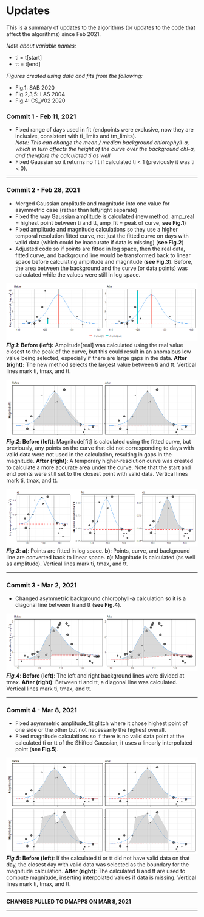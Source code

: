 # Updates

This is a summary of updates to the algorithms (or updates to the code that affect the algorithms) since Feb 2021.  

*Note about variable names:*  

- ti = t[start]  
- tt = t[end]  

*Figures created using data and fits from the following:*  

- Fig.1: SAB 2020  
- Fig.2,3,5: LAS 2004  
- Fig.4: CS_V02 2020  


### Commit 1 - Feb 11, 2021

- Fixed range of days used in fit (endpoints were exclusive, now they are inclusive, consistent with ti_limits and tm_limits).  
  *Note: This can change the mean / median background chlorophyll-a, which in turn affects the height of the curve over the background chl-a, and therefore the calculated ti as well*  
- Fixed Gaussian so it returns no fit if calculated ti < 1 (previously it was ti < 0).  

***

### Commit 2 - Feb 28, 2021

- Merged Gaussian amplitude and magnitude into one value for asymmetric case (rather than left/right separate)  
- Fixed the way Gaussian amplitude is calculated (new method: amp_real = highest point between ti and tt, amp_fit = peak of curve, **see Fig.1**)  
- Fixed amplitude and magnitude calculations so they use a higher temporal resolution fitted curve, not just the fitted curve on days with valid data (which could be inaccurate if data is missing) (**see Fig.2**)  
- Adjusted code so if points are fitted in log space, then the real data, fitted curve, and background line would be transformed back to linear space before calculating amplitude and magnitude (**see Fig.3**). Before, the area between the background and the curve (or data points) was calculated while the values were still in log space.  

![Fig.1](images/phytofit_updates_fig01.png)
_**Fig.1**_: **Before (left):** Amplitude[real] was calculated using the real value closest to the peak of the curve, but this could result in an anomalous low value being selected, especially if there are large gaps in the data. **After (right):** The new method selects the largest value between ti and tt. Vertical lines mark ti, tmax, and tt.  

![Fig.2](images/phytofit_updates_fig02.png)
_**Fig.2**_: **Before (left)**: Magnitude[fit] is calculated using the fitted curve, but previously, any points on the curve that did not corresponding to days with valid data were not used in the calculation, resulting in gaps in the magnitude. **After (right)**: A temporary higher-resolution curve was created to calculate a more accurate area under the curve. Note that the start and end points were still set to the closest point with valid data. Vertical lines mark ti, tmax, and tt.  

![Fig.3](images/phytofit_updates_fig03.png)
_**Fig.3**_: **a)**: Points are fitted in log space. **b)**: Points, curve, and background line are converted back to linear space. **c)**: Magnitude is calculated (as well as amplitude). Vertical lines mark ti, tmax, and tt.  


***

### Commit 3 - Mar 2, 2021

- Changed asymmetric background chlorophyll-a calculation so it is a diagonal line between ti and tt (**see Fig.4**).  

![Fig.4](images/phytofit_updates_fig04.png)
_**Fig.4**_: **Before (left)**: The left and right background lines were divided at tmax. **After (right)**: Between ti and tt, a diagonal line was calculated. Vertical lines mark ti, tmax, and tt.  


***

### Commit 4 - Mar 8, 2021

- Fixed asymmetric amplitude_fit glitch where it chose highest point of one side or the other but not necessarily the highest overall.  
- Fixed magnitude calculations so if there is no valid data point at the calculated ti or tt of the Shifted Gaussian, it uses a linearly interpolated point (**see Fig.5**).  

![Fig.5](images/phytofit_updates_fig05.png)
_**Fig.5**_: **Before (left)**: If the calculated ti or tt did not have valid data on that day, the closest day with valid data was selected as the boundary for the magnitude calculation. **After (right)**: The calculated ti and tt are used to compute magnitude, inserting interpolated values if data is missing. Vertical lines mark ti, tmax, and tt.  

***

**CHANGES PULLED TO DMAPPS ON MAR 8, 2021**

***


